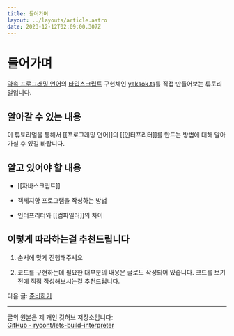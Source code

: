 ```yaml
---
title: 들어가며
layout: ../layouts/article.astro
date: 2023-12-12T02:09:00.307Z
---
```


# 들어가며

[약속 프로그래밍 언어](http://yaksok.org/)의 [타입스크립트](TypeScript) 구현체인 [yaksok.ts](https://github.com/rycont/yaksok.ts)를 직접 만들어보는 튜토리얼입니다.

## 알아갈 수 있는 내용

이 튜토리얼을 통해서 [[프로그래밍 언어]]의 [[인터프리터]]를 만드는 방법에 대해 알아가실 수 있길 바랍니다.

## 알고 있어야 할 내용

- [[자바스크립트]]

- 객체지향 프로그램을 작성하는 방법

- 인터프리터와 [[컴파일러]]의 차이

## 이렇게 따라하는걸 추천드립니다

1. 순서에 맞게 진행해주세요

2. 코드를 구현하는데 필요한 대부분의 내용은 글로도 작성되어 있습니다. 코드를 보기 전에 직접 작성해보시는걸 추천드립니다.

다음 글: [준비하기](yaksok-ts-prepare)

---

글의 원본은 제 개인 깃허브 저장소입니다:\
[GitHub - rycont/lets-build-interpreter](https://github.com/rycont/lets-build-interpreter)
